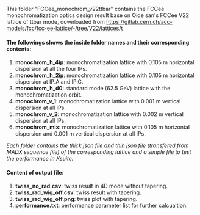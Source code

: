 This folder "FCCee_monochrom_v22ttbar" contains the FCCee monochromatization optics design result base on Oide san's FCCee V22 lattice of ttbar mode, downloaded from https://gitlab.cern.ch/acc-models/fcc/fcc-ee-lattice/-/tree/V22/lattices/t


#### The followings shows the inside folder names and their corresponding contents:

1. **monochrom_h_4ip**: monochromatization lattice with 0.105 m horizontal dispersion at all the four IPs.
2. **monochrom_h_2ip**: monochromatization lattice with 0.105 m horizontal dispersion at IP.A and IP.G.
3. **monochrom_h_d0**: standard mode (62.5 GeV) lattice with the monochromatization orbit.
4. **monochrom_v_1**: monochromatization lattice with 0.001 m vertical dispersion at all IPs.
5. **monochrom_v_2**: monochromatization lattice with 0.002 m vertical dispersion at all IPs.
6. **monochrom_mix**: monochromatization lattice with 0.105 m horizontal dispersion and 0.001 m vertical dispersion at all IPs.

*Each folder contains the thick json file and thin json file (transfered from MADX sequence file) of the corresponding lattice and a simple file to test the performance in Xsuite.*

#### Content of output file:

1. **twiss_no_rad.csv**: twiss result in 4D mode without tapering.
2. **twiss_rad_wig_off.csv**: twiss result with tapering.
3. **twiss_rad_wig_off.png**: twiss plot with tapering.
4. **performance.txt**: performance parameter list for further calcualtion.